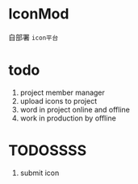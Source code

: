 # IconMod

自部署 `icon平台`

# todo

1. project member manager
2. upload icons to project
3. word in project online and offline
4. work in production by offline

# TODOSSSS

1. submit icon
